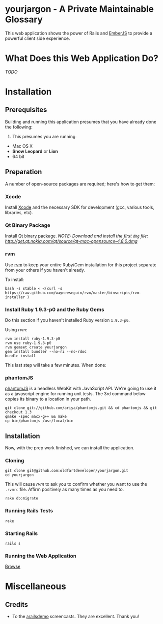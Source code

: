 # yourjargon - A Private Maintainable Glossary

This web application shows the power of Rails and [EmberJS](http://emberjs.com) to provide a powerful client side
experience.

# What Does this Web Application Do?

*TODO*

# Installation

## Prerequisites

Building and running this application presumes that you have already done the following:

1.  This presumes you are running:
 * Mac OS X
 * **Snow Leopard** or **Lion**
 * 64 bit

## Preparation

A number of open-source packages are required; here's how to get them:

### Xcode

Install [Xcode](http://developer.apple.com/technologies/mac/) and the necessary SDK for development (gcc,
various tools, libraries, etc).

### Qt Binary Package

Install [Qt binary package](http://qt.nokia.com/downloads/qt-for-open-source-cpp-development-on-mac-os-x). *NOTE: Download and install the first `dmg` file: http://get.qt.nokia.com/qt/source/qt-mac-opensource-4.8.0.dmg*

### rvm

Use [rvm](http://beginrescueend.com/) to keep your entire Ruby/Gem installation for this project separate from your others if you haven't already.

To install:

    bash -s stable < <(curl -s https://raw.github.com/wayneeseguin/rvm/master/binscripts/rvm-installer )

### Install Ruby 1.9.3-p0 and the Ruby Gems

Do this section if you haven't installed Ruby version `1.9.3-p0`.

Using *rvm*:

    rvm install ruby-1.9.3-p0
    rvm use ruby-1.9.3-p0
    rvm gemset create yourjargon
    gem install bundler --no-ri --no-rdoc
    bundle install

This last step will take a few minutes.  When done:

### phantomJS

[phantomJS](http://code.google.com/p/phantomjs/) is a headless WebKit with JavaScript API.  We're going to use it as
a javascript engine for running unit tests.  The 3rd command below copies its binary to a location in your path.

    git clone git://github.com/ariya/phantomjs.git && cd phantomjs && git checkout 1.3
    qmake -spec macx-g++ && make
    cp bin/phantomjs /usr/local/bin

## Installation

Now, with the prep work finished, we can install the application.

### Cloning

    git clone git@github.com:oldfartdeveloper/yourjargon.git
    cd yourjargon

This will cause *rvm* to ask you to confirm whether you want to use the `.rvmrc` file.  Affirm positively as many times as you need to.

    rake db:migrate

### Running Rails Tests

    rake

### Starting Rails

    rails s

### Running the Web Application

[Browse](http://localhost:3000/todos)

# Miscellaneous

## Credits

* To the [arailsdemo](http://www.arailsdemo.com/) screencasts.  They are excellent.  Thank you!

